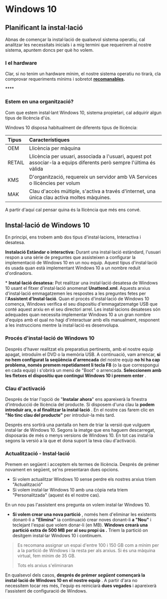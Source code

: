 # Windows 10

## Planificant la instal·lació

Abnas de començar la instal·lació de qualsevol sistema operatiu, cal analitzar les necessitats inicials i a mig termini que requerirem al nostre sistema, apuntem doncs per què ho volem.

### I el hardware

Clar, si no tenim un hardware mínim, el nostre sistema operatiu no tirarà, cla comprovar requeriments mínims i sobretot [**recomanables**](https://support.microsoft.com/en-us/windows/windows-10-system-requirements-6d4e9a79-66bf-7950-467c-795cf0386715)**.**

\*\*\*\*

### **Estem en una organització?**

Com que estem instal·lant Windows 10, sistema propietari, cal adquirir algun tipus de llicència d'ús.

Windows 10 disposa habitualment de diferents tipus de llicència:

| Tipus | Característiques |
| :--- | :--- |
| OEM | Llicència per màquina |
| RETAIL | Llicència per usuari, associada a l'usuari, aquest pot associar-la a equips diferents però sempre l'última és vàlida |
| KMS | D'organització, requereix un servidor amb VA Services o llicències per volum |
| MAK | Clau d'accès múltiple, s'activa a través d'internet, una única clau activa moltes màquines. |

A partir d'aquí cal pensar quina és la llicència que més ens convé.

## Instal·lació de Windows 10

En principi, ens trobem amb dos tipus d'instal·lacions, Interactiva i desatesa.

 **Instalació Estàndar o interactiva:** Durant una instal·lació estàndard, l'usuari respon a una sèrie de preguntes que assisteixen a configurar la implementació de Windows 10 en un nou equip. Aquest tipus d'instal·lació és usada quan està implementant Windows 10 a un nombre reduït d'ordinadors.

\*   **Instal·lació desatesa:** Pot realitzar una instal·lació desatesa de Windows 10 usant el fitxer d'instal·lació anomenat **Unattend.xml**. Aquests arxius d'instal·lació emmagatzemen les respostes a les preguntes fetes per l'**Assistent d'Instal·lació**. Quan el procés d'instal·lació de Windows 10 comença, Windows verifica el seu dispositiu d'emmagatzematge USB que conté aquest arxiu en el seu directori arrel. Les instal·lacions desateses són adequades quan necessita implementar Windows 10 a un gran nombre d'equips amb el qual no hagi d'interactuar amb ells manualment, responent a les instruccions mentre la instal·lació es desenvolupa.

### Procés d'instal·lació de Windows 10 

Després d'haver realitzat els preparatius pertinents, amb el nostre equip apagat, introduïm el DVD o la memòria USB. A continuació, vam arrencar, **si no hem configurat la seqüència d'arrencada** del nostre equip **no hi ha cap problema, només premem repetidament li tecla F8** \(o la que correspongui en cada equip\) i s'obrirà un menú de "Boot" o arrencada. **Seleccionem amb les fletxes el dispositiu que contingui Windows 10 i premem enter** .

### Clau d'activació

Després de triar l'opció de "**Instalar ahora**" ens apareixerà la finestra d'introducció de llicència del producte. Si disposem d'una clau la **podem introduir ara, o al finalitzar la instal·lació** . En el nostre cas farem clic en **"No tinc clau del producte"** per introduir-la més tard.

Després ens sortirà una pantalla on hem de triar la versió que vulguem instal·lar de Windows 10. Segons la imatge que ens haguem  descarregat, disposaràs de més o menys versions de Windows 10. En tot cas instal·la segons la versió a la que et dona suport la teva clau d'activació.

### Actualització  - Instal·lació

Premem en següent i acceptem els termes de llicència. Després de prémer novament en següent, se'ns presentaran dues opcions.

* Si volem actualitzar Windows 10 sense perdre els nostres arxius triem "Actualització"
* Si volem instal·lar Windows 10 amb una còpia neta triem "Personalitzada" \(aquest és el nostre cas\).

En un nou pas l'assistent ens pregunta on volem instal·lar Windows 10.

* **Si volem crear una nova partició** , només hem d'eliminar les existents donant-li a **"Elimina"** ia continuació crear noves donant-li **a "Nou"** i teclejant l'espai que volem donar-li \(en MB\). **Windows crearà una partició extra de 500 MB per al seu propi ús .** Triem la partició on desitgem instal·lar Windows 10 i continuem.



> Es recomana assignar un espai d'entre 100 i 150 GB com a mínim per a la partició de Windows i la resta per als arxius. Si és una màquina virtual, fem mínim de 35 GB.
>
> Tots els arxius s'eliminaran

En qualsevol dels  casos, **després de prémer**  _**següent**_ **començarà la instal·lació de Windows 10 en el nostre equip** . A partir d'ara no necessitem tocar res més, l'equip es reiniciarà **dues vegades** i apareixerà l'assistent de configuració de Windows.



  


